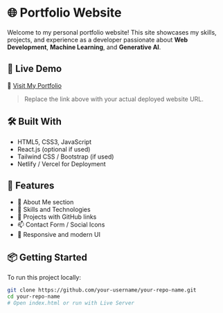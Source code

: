 # 🌐 Portfolio Website

Welcome to my personal portfolio website! This site showcases my skills, projects, and experience as a developer passionate about **Web Development**, **Machine Learning**, and **Generative AI**.

## 🚀 Live Demo  
🔗 [Visit My Portfolio](https://akshitvats-portfolio.netlify.app)  
> Replace the link above with your actual deployed website URL.

## 🛠️ Built With  
- HTML5, CSS3, JavaScript  
- React.js (optional if used)  
- Tailwind CSS / Bootstrap (if used)  
- Netlify / Vercel for Deployment

## 📁 Features  
- 💼 About Me section  
- 🧠 Skills and Technologies  
- 📂 Projects with GitHub links  
- 📫 Contact Form / Social Icons  
- 🎨 Responsive and modern UI

## 📦 Getting Started  

To run this project locally:  
```bash
git clone https://github.com/your-username/your-repo-name.git  
cd your-repo-name  
# Open index.html or run with Live Server
